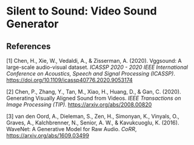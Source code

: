 Silent to Sound: Video Sound Generator
==============================

## References
<a id="1">[1]</a> Chen, H., Xie, W., Vedaldi, A., &amp; Zisserman, A. (2020). Vggsound: A large-scale audio-visual dataset. *ICASSP 2020 - 2020 IEEE International Conference on Acoustics, Speech and Signal Processing (ICASSP)*. https://doi.org/10.1109/icassp40776.2020.9053174

<a id="2">[2]</a> Chen, P., Zhang, Y., Tan, M., Xiao, H., Huang, D., & Gan, C. (2020). Generating Visually Aligned Sound from Videos. *IEEE Transactions on Image Processing (TIP)*. https://arxiv.org/abs/2008.00820

<a id="3">[3]</a> van den Oord, A., Dieleman, S., Zen, H., Simonyan, K., Vinyals, O., Graves, A., Kalchbrenner, N., Senior, A. W., & Kavukcuoglu, K. (2016). WaveNet: A Generative Model for Raw Audio. *CoRR*, https://arxiv.org/abs/1609.03499
